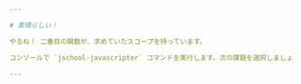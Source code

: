 ```yaml
---

# 素晴らしい！

やるね！ 二番目の関数が、求めていたスコープを持っています。

コンソールで `jschool-javascripter` コマンドを実行します。次の課題を選択しましょう。

---
```

